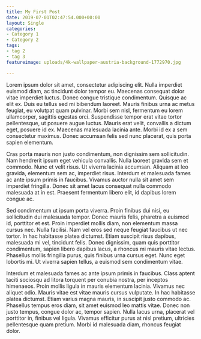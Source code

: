 ```yaml
---
title: My First Post
date: 2019-07-01T02:47:54.000+00:00
layout: Single
categories:
- Category 1
- Category 2
tags:
- tag 2
- tag 3
featureimage: uploads/4k-wallpaper-austria-background-1772970.jpg

---
```

Lorem ipsum dolor sit amet, consectetur adipiscing elit. Nulla imperdiet euismod diam, ac tincidunt dolor tempor eu. Maecenas consequat dolor vitae imperdiet luctus. Donec congue tristique condimentum. Quisque ac elit ex. Duis eu tellus sed mi bibendum laoreet. Mauris finibus urna ac metus feugiat, eu volutpat quam pulvinar. Morbi sem nisl, fermentum eu lorem ullamcorper, sagittis egestas orci. Suspendisse tempor erat vitae tortor pellentesque, ut posuere augue luctus. Mauris erat velit, convallis a dictum eget, posuere id ex. Maecenas malesuada lacinia ante. Morbi id ex a sem consectetur maximus. Donec accumsan felis sed nunc placerat, quis porta sapien elementum.

Cras porta mauris non justo condimentum, non dignissim sem sollicitudin. Nam hendrerit ipsum eget vehicula convallis. Nulla laoreet gravida sem et commodo. Nunc et velit risus. Ut viverra lacinia accumsan. Aliquam at leo gravida, elementum sem ac, imperdiet risus. Interdum et malesuada fames ac ante ipsum primis in faucibus. Vivamus auctor nulla sit amet sem imperdiet fringilla. Donec sit amet lacus consequat nulla commodo malesuada at in est. Praesent fermentum libero elit, id dapibus lorem congue ac.

Sed condimentum ut ipsum porta viverra. Proin finibus dui nisi, eu sollicitudin dui malesuada tempor. Donec mauris felis, pharetra a euismod id, porttitor et est. Proin imperdiet mollis diam, non elementum massa cursus nec. Nulla facilisi. Nam vel eros sed neque feugiat faucibus ut nec tortor. In hac habitasse platea dictumst. Etiam suscipit risus dapibus, malesuada mi vel, tincidunt felis. Donec dignissim, quam quis porttitor condimentum, sapien libero dapibus lacus, a rhoncus mi mauris vitae lectus. Phasellus mollis fringilla purus, quis finibus urna cursus eget. Nunc eget lobortis mi. Ut viverra sapien tellus, a euismod sem condimentum vitae.

Interdum et malesuada fames ac ante ipsum primis in faucibus. Class aptent taciti sociosqu ad litora torquent per conubia nostra, per inceptos himenaeos. Proin mollis ligula in mauris elementum lacinia. Vivamus nec aliquet odio. Mauris vitae est vitae mauris cursus vulputate. In hac habitasse platea dictumst. Etiam varius magna mauris, in suscipit justo commodo ac. Phasellus tempus eros diam, sit amet euismod leo mattis vitae. Donec non justo tempus, congue dolor ac, tempor sapien. Nulla lacus urna, placerat vel porttitor in, finibus vel ligula. Vivamus efficitur purus at nisl pretium, ultricies pellentesque quam pretium. Morbi id malesuada diam, rhoncus feugiat dolor.